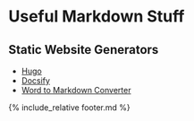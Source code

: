 # Useful Markdown Stuff

## Static Website Generators

- [Hugo](https://gohugo.io/)
- [Docsify](https://docsify.js.org/#/)
- [Word to Markdown Converter](https://word2md.com/)

{% include_relative footer.md %}
